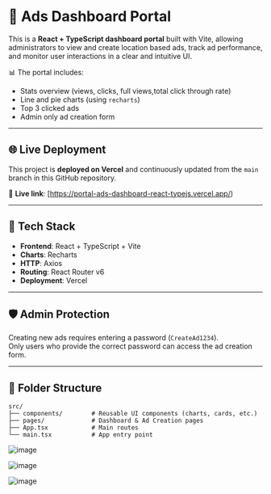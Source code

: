 # 🎯 Ads Dashboard Portal

This is a **React + TypeScript dashboard portal** built with Vite, allowing administrators to view and create location based ads, track ad performance, and monitor user interactions in a clear and intuitive UI.

📊 The portal includes:
- Stats overview (views, clicks, full views,total click through rate)
- Line and pie charts (using `recharts`)
- Top 3 clicked ads
- Admin only ad creation form

---

## 🌐 Live Deployment

This project is **deployed on Vercel** and continuously updated from the `main` branch in this GitHub repository.

🔗 **Live link**: [https://portal-ads-dashboard-react-typejs.vercel.app/)  

---

## 🚀 Tech Stack

- **Frontend**: React + TypeScript + Vite
- **Charts**: Recharts
- **HTTP**: Axios
- **Routing**: React Router v6
- **Deployment**: Vercel

---

## 🛡️ Admin Protection

Creating new ads requires entering a password (`CreateAd1234`).  
Only users who provide the correct password can access the ad creation form.

---

## 📁 Folder Structure

```
src/
├── components/        # Reusable UI components (charts, cards, etc.)
├── pages/             # Dashboard & Ad Creation pages
├── App.tsx            # Main routes
└── main.tsx           # App entry point
```
![image](https://github.com/user-attachments/assets/38930ac7-865e-4fab-a93b-924a1958403f)

![image](https://github.com/user-attachments/assets/77a02034-406c-428c-9e4c-4105b6f8d604)

![image](https://github.com/user-attachments/assets/21a0bb44-71ba-493e-b28f-81608980faa5)





